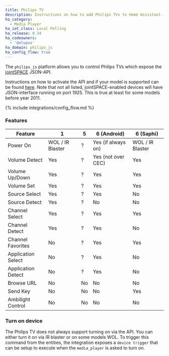 ```yaml
---
title: Philips TV
description: Instructions on how to add Philips TVs to Home Assistant.
ha_category:
  - Media Player
ha_iot_class: Local Polling
ha_release: 0.34
ha_codeowners:
  - '@elupus'
ha_domain: philips_js
ha_config_flow: true
---
```


The `philips_js` platform allows you to control Philips TVs which expose the [jointSPACE](http://jointspace.sourceforge.net/) JSON-API.

Instructions on how to activate the API and if your model is supported can be found [here](http://jointspace.sourceforge.net/download.html). Note that not all listed, jointSPACE-enabled devices will have JSON-interface running on port 1925. This is true at least for some models before year 2011.

{% include integrations/config_flow.md %}

### Features

| Feature            | 1                | 5   | 6 (Android)        | 6 (Saphi)        |
| ------------------ | ---------------- | --- | ------------------ | ---------------- |
| Power On           | WOL / IR Blaster | ?   | Yes (if always on) | WOL / IR Blaster |
| Volume Detect      | Yes              | ?   | Yes (not over CEC) | Yes              |
| Volume Up/Down     | Yes              | ?   | Yes                | Yes              |
| Volume Set         | Yes              | ?   | Yes                | Yes              |
| Source Select      | Yes              | ?   | Yes                | No               |
| Source Detect      | Yes              | ?   | No                 | No               |
| Channel Select     | Yes              | ?   | Yes                | Yes              |
| Channel Detect     | Yes              | ?   | Yes                | No               |
| Channel Favorites  | No               | ?   | Yes                | Yes              |
| Application Select | No               | ?   | Yes                | No               |
| Application Detect | No               | ?   | Yes                | No               |
| Browse URL         | No               | No  | No                 | No               |
| Send Key           | No               | No  | No                 | Yes              |
| Ambilight Control  | No               | No  | No                 | No               |

### Turn on device

The Philips TV does not always support turning on via the API. You can either turn it on via IR blaster or on some models WOL. To trigger this command from the entities, the integration exposes a `device trigger` that can be setup to execute when the `media_player` is asked to turn on.
